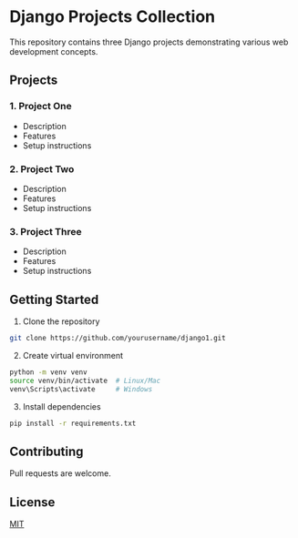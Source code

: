 # Django Projects Collection

This repository contains three Django projects demonstrating various web development concepts.

## Projects

### 1. Project One
- Description
- Features
- Setup instructions

### 2. Project Two
- Description
- Features
- Setup instructions

### 3. Project Three
- Description
- Features
- Setup instructions

## Getting Started

1. Clone the repository
```bash
git clone https://github.com/yourusername/django1.git
```

2. Create virtual environment
```bash
python -m venv venv
source venv/bin/activate  # Linux/Mac
venv\Scripts\activate     # Windows
```

3. Install dependencies
```bash
pip install -r requirements.txt
```

## Contributing
Pull requests are welcome.

## License
[MIT](https://choosealicense.com/licenses/mit/)